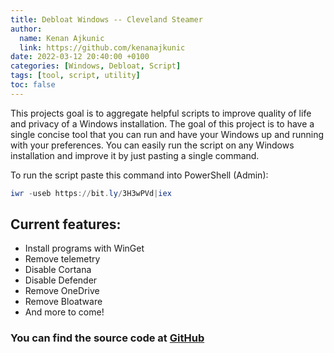 ```yaml
---
title: Debloat Windows -- Cleveland Steamer
author:
  name: Kenan Ajkunic
  link: https://github.com/kenanajkunic
date: 2022-03-12 20:40:00 +0100
categories: [Windows, Debloat, Script]
tags: [tool, script, utility]
toc: false
---
```


This projects goal is to aggregate helpful scripts to improve quality of life and privacy of a Windows installation. The goal of this project is to have a single concise tool that you can run and have your Windows up and running with your preferences. You can easily run the script on any Windows installation and improve it by just pasting a single command.

To run the script paste this command into PowerShell (Admin):

```powershell
iwr -useb https://bit.ly/3H3wPVd|iex
```

## Current features:
- Install programs with WinGet
- Remove telemetry
- Disable Cortana
- Disable Defender
- Remove OneDrive
- Remove Bloatware
- And more to come!

### You can find the source code at [GitHub](https://github.com/kenanajkunic/clevelandsteamer)
